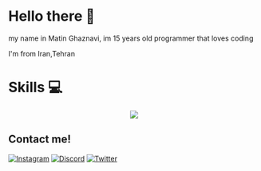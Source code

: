 # Hello there 👋
my name in Matin Ghaznavi, im 15 years old programmer that loves coding 

I'm from Iran,Tehran


# Skills 💻 
<p align="center">
  <img src="https://skillicons.dev/icons?i=js,html,css,nodejs,react,figma,c,cpp,cs,python,sqlite,django,md,linux,unity,ps,pr,ae,wordpress&perline=5"() />
</p>

## Contact me!
[![Instagram](https://skillicons.dev/icons?i=instagram)](https://www.instagram.com/nothillscape/)
[![Discord](https://skillicons.dev/icons?i=discord)](https://discord.com/channels/@me/1202253073368485940)
[![Twitter](https://skillicons.dev/icons?i=twitter)](https://www.twitter.com/nothillscape/)
